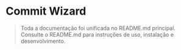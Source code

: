 # Commit Wizard

> Toda a documentação foi unificada no README.md principal. Consulte o README.md para instruções de uso, instalação e desenvolvimento. 